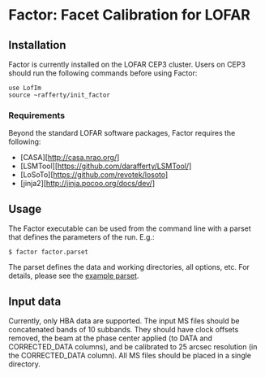 Factor: Facet Calibration for LOFAR
===================================

Installation
------------

Factor is currently installed on the LOFAR CEP3 cluster. Users on CEP3
should run the following commands before using Factor:

    use LofIm
    source ~rafferty/init_factor

### Requirements

Beyond the standard LOFAR software packages, Factor requires the following:

* [CASA][http://casa.nrao.org/]
* [LSMTool][https://github.com/darafferty/LSMTool/]
* [LoSoTo][https://github.com/revotek/losoto]
* [jinja2][http://jinja.pocoo.org/docs/dev/]

Usage
-----

The Factor executable can be used from the command line with a parset that
defines the parameters of the run. E.g.:

    $ factor factor.parset

The parset defines the data and working directories, all options, etc. For
details, please see the [example parset](parsets/factor.parset).

Input data
----------

Currently, only HBA data are supported. The input MS files should be
concatenated bands of 10 subbands. They should have clock offsets removed, the
beam at the phase center applied (to DATA and CORRECTED\_DATA columns), and be
calibrated to 25 arcsec resolution (in the CORRECTED\_DATA column). All MS files
should be placed in a single directory.
